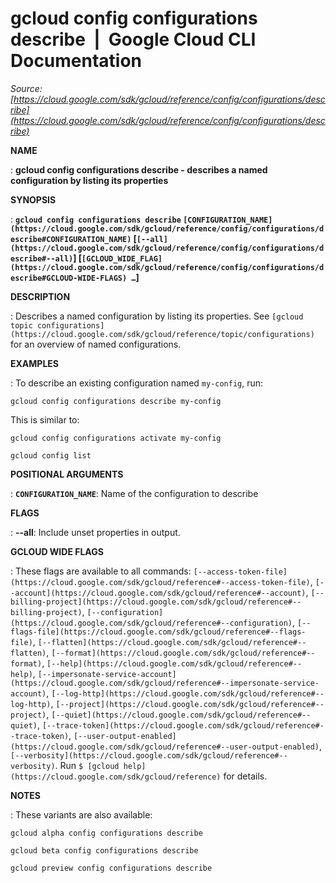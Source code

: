 # gcloud config configurations describe  |  Google Cloud CLI Documentation

*Source: [https://cloud.google.com/sdk/gcloud/reference/config/configurations/describe](https://cloud.google.com/sdk/gcloud/reference/config/configurations/describe)*

**NAME**

: **gcloud config configurations describe - describes a named configuration by listing its properties**

**SYNOPSIS**

: **`gcloud config configurations describe` `[CONFIGURATION_NAME](https://cloud.google.com/sdk/gcloud/reference/config/configurations/describe#CONFIGURATION_NAME)` [`[--all](https://cloud.google.com/sdk/gcloud/reference/config/configurations/describe#--all)`] [`[GCLOUD_WIDE_FLAG](https://cloud.google.com/sdk/gcloud/reference/config/configurations/describe#GCLOUD-WIDE-FLAGS) …`]**

**DESCRIPTION**

: Describes a named configuration by listing its properties.
See `[gcloud topic
configurations](https://cloud.google.com/sdk/gcloud/reference/topic/configurations)` for an overview of named configurations.

**EXAMPLES**

: To describe an existing configuration named `my-config`, run:

```
gcloud config configurations describe my-config
```

This is similar to:

```
gcloud config configurations activate my-config
```

```
gcloud config list
```

**POSITIONAL ARGUMENTS**

: **`CONFIGURATION_NAME`**:
Name of the configuration to describe

**FLAGS**

: **--all**:
Include unset properties in output.

**GCLOUD WIDE FLAGS**

: These flags are available to all commands: `[--access-token-file](https://cloud.google.com/sdk/gcloud/reference#--access-token-file)`,
`[--account](https://cloud.google.com/sdk/gcloud/reference#--account)`, `[--billing-project](https://cloud.google.com/sdk/gcloud/reference#--billing-project)`,
`[--configuration](https://cloud.google.com/sdk/gcloud/reference#--configuration)`,
`[--flags-file](https://cloud.google.com/sdk/gcloud/reference#--flags-file)`,
`[--flatten](https://cloud.google.com/sdk/gcloud/reference#--flatten)`, `[--format](https://cloud.google.com/sdk/gcloud/reference#--format)`, `[--help](https://cloud.google.com/sdk/gcloud/reference#--help)`, `[--impersonate-service-account](https://cloud.google.com/sdk/gcloud/reference#--impersonate-service-account)`,
`[--log-http](https://cloud.google.com/sdk/gcloud/reference#--log-http)`,
`[--project](https://cloud.google.com/sdk/gcloud/reference#--project)`, `[--quiet](https://cloud.google.com/sdk/gcloud/reference#--quiet)`, `[--trace-token](https://cloud.google.com/sdk/gcloud/reference#--trace-token)`, `[--user-output-enabled](https://cloud.google.com/sdk/gcloud/reference#--user-output-enabled)`,
`[--verbosity](https://cloud.google.com/sdk/gcloud/reference#--verbosity)`.
Run `$ [gcloud help](https://cloud.google.com/sdk/gcloud/reference)` for details.

**NOTES**

: These variants are also available:

```
gcloud alpha config configurations describe
```

```
gcloud beta config configurations describe
```

```
gcloud preview config configurations describe
```